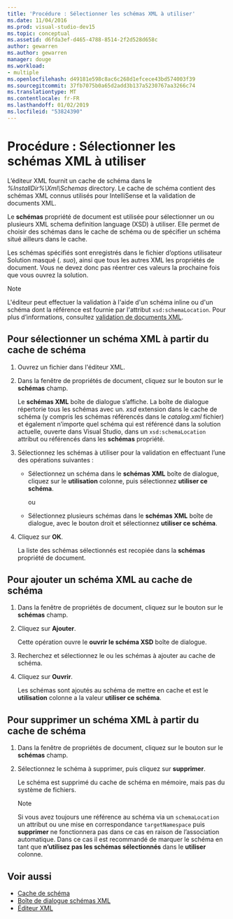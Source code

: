```yaml
---
title: 'Procédure : Sélectionner les schémas XML à utiliser'
ms.date: 11/04/2016
ms.prod: visual-studio-dev15
ms.topic: conceptual
ms.assetid: d6fda3ef-d465-4788-8514-2f2d528d658c
author: gewarren
ms.author: gewarren
manager: douge
ms.workload:
- multiple
ms.openlocfilehash: d49181e598c8ac6c268d1efcece43bd574003f39
ms.sourcegitcommit: 37fb7075b0a65d2add3b137a5230767aa3266c74
ms.translationtype: MT
ms.contentlocale: fr-FR
ms.lasthandoff: 01/02/2019
ms.locfileid: "53824390"
---
```

# <a name="how-to-select-the-xml-schemas-to-use"></a>Procédure : Sélectionner les schémas XML à utiliser

L’éditeur XML fournit un cache de schéma dans le *%InstallDir%\Xml\Schemas* directory. Le cache de schéma contient des schémas XML connus utilisés pour IntelliSense et la validation de documents XML.

Le **schémas** propriété de document est utilisée pour sélectionner un ou plusieurs XML schema definition language (XSD) à utiliser. Elle permet de choisir des schémas dans le cache de schéma ou de spécifier un schéma situé ailleurs dans le cache.

Les schémas spécifiés sont enregistrés dans le fichier d’options utilisateur Solution masqué (. *suo*), ainsi que tous les autres XML les propriétés de document. Vous ne devez donc pas réentrer ces valeurs la prochaine fois que vous ouvrez la solution.

> [!NOTE]
> L'éditeur peut effectuer la validation à l'aide d'un schéma inline ou d'un schéma dont la référence est fournie par l'attribut `xsd:schemaLocation`. Pour plus d’informations, consultez [validation de documents XML](../xml-tools/xml-document-validation.md).

## <a name="to-select-an-xml-schema-from-the-schema-cache"></a>Pour sélectionner un schéma XML à partir du cache de schéma

1. Ouvrez un fichier dans l'éditeur XML.

2. Dans la fenêtre de propriétés de document, cliquez sur le bouton sur le **schémas** champ.

    Le **schémas XML** boîte de dialogue s’affiche. La boîte de dialogue répertorie tous les schémas avec un. *xsd* extension dans le cache de schéma (y compris les schémas référencés dans le *catalog.xml* fichier) et également n’importe quel schéma qui est référencé dans la solution actuelle, ouverte dans Visual Studio, dans un `xsd:schemaLocation` attribut ou référencés dans les **schémas** propriété.

3. Sélectionnez les schémas à utiliser pour la validation en effectuant l’une des opérations suivantes :

   - Sélectionnez un schéma dans le **schémas XML** boîte de dialogue, cliquez sur le **utilisation** colonne, puis sélectionnez **utiliser ce schéma**.

     ou

   - Sélectionnez plusieurs schémas dans le **schémas XML** boîte de dialogue, avec le bouton droit et sélectionnez **utiliser ce schéma**.

4. Cliquez sur **OK**.

    La liste des schémas sélectionnés est recopiée dans la **schémas** propriété de document.

## <a name="to-add-an-xml-schema-to-the-schema-cache"></a>Pour ajouter un schéma XML au cache de schéma

1.  Dans la fenêtre de propriétés de document, cliquez sur le bouton sur le **schémas** champ.

2.  Cliquez sur **Ajouter**.

     Cette opération ouvre le **ouvrir le schéma XSD** boîte de dialogue.

3.  Recherchez et sélectionnez le ou les schémas à ajouter au cache de schéma.

4.  Cliquez sur **Ouvrir**.

     Les schémas sont ajoutés au schéma de mettre en cache et est le **utilisation** colonne a la valeur **utiliser ce schéma**.

## <a name="to-delete-an-xml-schema-from-the-schema-cache"></a>Pour supprimer un schéma XML à partir du cache de schéma

1.  Dans la fenêtre de propriétés de document, cliquez sur le bouton sur le **schémas** champ.

2.  Sélectionnez le schéma à supprimer, puis cliquez sur **supprimer**.

     Le schéma est supprimé du cache de schéma en mémoire, mais pas du système de fichiers.

    > [!NOTE]
    > Si vous avez toujours une référence au schéma via un `schemaLocation` un attribut ou une mise en correspondance `targetNamespace` puis **supprimer** ne fonctionnera pas dans ce cas en raison de l’association automatique. Dans ce cas il est recommandé de marquer le schéma en tant que **n’utilisez pas les schémas sélectionnés** dans le **utiliser** colonne.

## <a name="see-also"></a>Voir aussi

- [Cache de schéma](../xml-tools/schema-cache.md)
- [Boîte de dialogue schémas XML](../xml-tools/xml-schemas-dialog-box.md)
- [Éditeur XML](../xml-tools/xml-editor.md)